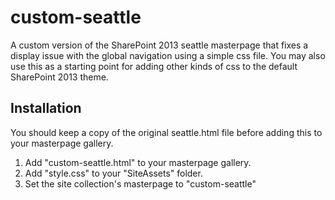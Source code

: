 # custom-seattle
A custom version of the SharePoint 2013 seattle masterpage that fixes a display issue with the global navigation using a simple css file.  You may also use this as a starting point for adding other kinds of css to the default SharePoint 2013 theme.

## Installation 
You should keep a copy of the original seattle.html file before adding this to your masterpage gallery.

1.  Add "custom-seattle.html" to your masterpage gallery.
2.  Add "style.css" to your "SiteAssets" folder.
3.  Set the site collection's masterpage to "custom-seattle"
